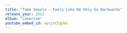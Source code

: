 ```yaml
---
title: "Tame Impala - Feels Like We Only Go Backwards"
release_year: 2012
album: "Lonerism"
youtube_embed_id: wycjnCCgUes
---
```

